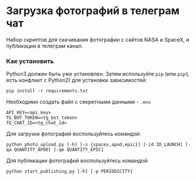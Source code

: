 # Загрузка фотографий в телеграм чат

Набор скриптов для скачивания фотографии с сайтов NASA и SpaceX, и публикации в телеграм канал.
### Как установить

Python3 должен быть уже установлен. 
Затем используйте `pip` (или `pip3`, есть конфликт с Python2) для установки зависимостей:
```
pip install -r requirements.txt
```
Необходимо создать файл с секретными данными - `.env`
```
API_KEY=<api_key>
TG_BOT_TOKEN=<tg_bot_token>
TG_CHAT_ID=<tg_chat_id>
```
Для загрузки фотографий воспользуйтесь командой:
```
python photo_upload.py [-h] [-s {spacex,apod,epic}] [-id ID_LAUNCH] [-qa QUANTITY_APOD] [-qe QUANTITY_EPIC]
```
Для публикации фотографий воспользуйтесь командой:
```
python start_publishing.py [-h] [-p PERIODICITY]
```